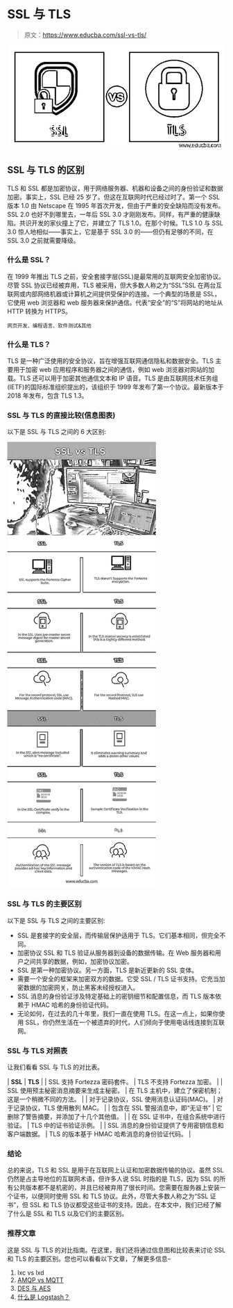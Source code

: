# SSL 与 TLS

> 原文：<https://www.educba.com/ssl-vs-tls/>

![SSL vs TLS](img/9d3dcefd0911b7a32a016b34e897ffe1.png)



## SSL 与 TLS 的区别

TLS 和 SSL 都是加密协议，用于网络服务器、机器和设备之间的身份验证和数据加密。事实上，SSL 已经 25 岁了。但这在互联网时代已经过时了。第一个 SSL 版本 1.0 由 Netscape 在 1995 年首次开发，但由于严重的安全缺陷而没有发布。SSL 2.0 也好不到哪里去，一年后 SSL 3.0 才刚刚发布。同样，有严重的健康缺陷。共识开发的家伙撞上了它，并建立了 TLS 1.0。在那个时候。TLS 1.0 与 SSL 3.0 惊人地相似——事实上，它是基于 SSL 3.0 的——但仍有足够的不同，在 SSL 3.0 之前就需要降级。

### 什么是 SSL？

在 1999 年推出 TLS 之前，安全套接字层(SSL)是最常用的互联网安全加密协议。尽管 SSL 协议已经被弃用，TLS 被采用，但大多数人称之为“SSL”SSL 在两台互联网或内部网络机器或计算机之间提供受保护的连接。一个典型的场景是 SSL，它使用 web 浏览器和 web 服务器来保护通信。代表“安全”的“S”将网站的地址从 HTTP 转换为 HTTPS。

<small>网页开发、编程语言、软件测试&其他</small>

### 什么是 TLS？

TLS 是一种广泛使用的安全协议，旨在增强互联网通信隐私和数据安全。TLS 主要用于加密 web 应用程序和服务器之间的通信，例如 web 浏览器对网站的加载。TLS 还可以用于加密其他通信文本和 IP 语音。TLS 是由互联网技术任务组(IETF)的国际标准组织提出的，该组织于 1999 年发布了第一个协议。最新版本于 2018 年发布，包含 TLS 1.3。

### SSL 与 TLS 的直接比较(信息图表)

以下是 SSL 与 TLS 之间的 6 大区别:

![SSL-vs-TLS-info](img/e27fbbd4b0e8d89c689b1c39498c785a.png)



### SSL 与 TLS 的主要区别

以下是 SSL 与 TLS 之间的主要区别:

*   SSL 是套接字的安全层，而传输层保护适用于 TLS。它们基本相同，但完全不同。
*   加密协议 SSL 和 TLS 验证从服务器到设备的数据传输。在 Web 服务器和用户之间共享的数据，例如，加密协议加密。
*   SSL 是第一种加密协议。另一方面，TLS 是新近更新的 SSL 变体。
*   需要一个安全的框架来加密双方的数据。它受 SSL / TLS 证书支持。它充当加密数据的加密网关，防止黑客未经授权进入。
*   SSL 消息的身份验证涉及特定基础上的密钥细节和配置信息，而 TLS 版本依赖于 HMAC 哈希的身份验证代码。
*   无论如何，在过去的几十年里，我们一直在使用 TLS。在这一点上，如果你使用 SSL，你仍然生活在一个被遗弃的时代，人们倾向于使用电话线连接到互联网。

### SSL 与 TLS 对照表

让我们看看 SSL 与 TLS 的对比表。

| **SSL** | **TLS** |
| SSL 支持 Fortezza 密码套件。 | TLS 不支持 Fortezza 加密。 |
| SSL 使用预主秘密消息摘要来生成主秘密。 | 在 TLS 主机中，建立了保密机制；这是一个稍微不同的方法。 |
| 对于记录协议，SSL 使用消息认证码(MAC)。 | 对于记录协议，TLS 使用散列 MAC。 |
| 包含在 SSL 警报消息中，即“无证书” | 它删除了警告摘要，并添加了十几个其他值。 |
| 在 SSL 证书中，在组合系统中进行验证。 | TLS 中的证书验证示例。 |
| SSL 消息的身份验证提供了专用密钥信息和客户端数据。 | TLS 的版本基于 HMAC 哈希消息的身份验证代码。 |

### 结论

总的来说，TLS 和 SSL 是用于在互联网上认证和加密数据传输的协议。虽然 SSL 仍然是占主导地位的互联网术语，但许多人说 SSL 时指的是 TLS，因为 SSL 的所有公共版本都不是机密的，并且已经被弃用了很长时间。您需要在服务器上安装一个证书，以便同时使用 SSL 和 TLS 协议。此外，尽管大多数人称之为“SSL 证书”，但 SSL 和 TLS 协议都受这些证书的支持。因此，在本文中，我们已经了解了什么是 SSL 和 TLS 以及它们的主要区别。

### 推荐文章

这是 SSL 与 TLS 的对比指南。在这里，我们还将通过信息图和比较表来讨论 SSL 和 TLS 的主要区别。您也可以看看以下文章，了解更多信息–

1.  lxc vs lxd
2.  [AMQP vs MQTT](https://www.educba.com/amqp-vs-mqtt/)
3.  [DES 与 AES](https://www.educba.com/des-vs-aes/)
4.  [什么是 Logstash？](https://www.educba.com/what-is-logstash/)





